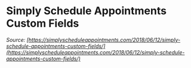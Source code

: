 # Simply Schedule Appointments Custom Fields


*Source: [https://simplyscheduleappointments.com/2018/06/12/simply-schedule-appointments-custom-fields/](https://simplyscheduleappointments.com/2018/06/12/simply-schedule-appointments-custom-fields/)*

